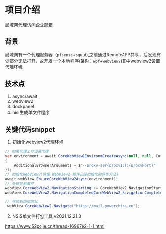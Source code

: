 # 项目介绍
局域网代理访问企业邮箱
## 背景
局域网有一个代理服务器（`pfsense`+`squid`),之前通过RemoteAPP共享，后发现有少部分无法打开，故开发一个本地程序(架构：`wpf`+`webview2`)其中webview2设置代理环境
## 技术点
1. async/await
2. webview2
3. dockpanel
4. nisi生成单文件程序
## 关键代码snippet
1. 初始化webview2代理环境
```csharp
// 如果代理工作设置代理
var environment = await CoreWebView2EnvironmCreateAsync(null, null, CoreWebView2EnvironmentOptions
{
    AdditionalBrowserArguments = $"--proxy-ser{proxyIp}:{proxyPort}"
});
// 初始化WebView2(确保 WebView2 控件已经初始化的异步方法)
await webView.EnsureCoreWebView2Async(environment);
// 处理导航事件
webView.CoreWebView2.NavigationStarting += CoreWebView2_NavigationStarting;
webView.CoreWebView2.NavigationCompletedCoreWebView2_NavigationCompleted;

// 导航到指定网址
 webView.CoreWebView2.Navigate("https://mail.powerchina.cn");
```
2. NSIS单文件打包工具 v2021.12.21.3
 
https://www.52pojie.cn/thread-1696762-1-1.html